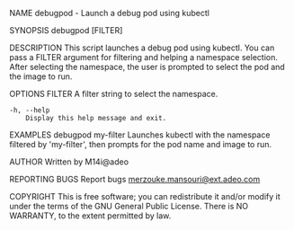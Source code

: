 NAME
    debugpod - Launch a debug pod using kubectl

SYNOPSIS
    debugpod [FILTER]

DESCRIPTION
    This script launches a debug pod using kubectl. You can pass a FILTER argument for filtering and helping a namespace selection. 
    After selecting the namespace, the user is prompted to select the pod and the image to run.

OPTIONS
    FILTER
        A filter string to select the namespace.

    -h, --help
        Display this help message and exit.

EXAMPLES
    debugpod my-filter
        Launches kubectl with the namespace filtered by 'my-filter', then prompts for the pod name and image to run.

AUTHOR
    Written by M14i@adeo

REPORTING BUGS
    Report bugs merzouke.mansouri@ext.adeo.com

COPYRIGHT
    This is free software; you can redistribute it and/or modify it under the terms of the GNU General Public License.
    There is NO WARRANTY, to the extent permitted by law.
